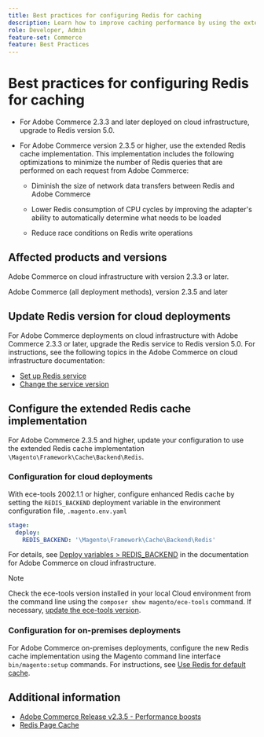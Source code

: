 ```yaml
---
title: Best practices for configuring Redis for caching
description: Learn how to improve caching performance by using the extended Redis cache implementation for Adobe Commerce 2.3.5.
role: Developer, Admin
feature-set: Commerce
feature: Best Practices
---
```


# Best practices for configuring Redis for caching

- For Adobe Commerce 2.3.3 and later deployed on cloud infrastructure, upgrade to Redis version 5.0.

- For Adobe Commerce version 2.3.5 or higher, use the extended Redis cache implementation. This implementation includes the following optimizations to minimize the number of Redis queries that are performed on each request from Adobe Commerce:

    - Diminish the size of network data transfers between Redis and Adobe Commerce

    -  Lower Redis consumption of CPU cycles by improving the adapter's ability to automatically determine what needs to be loaded
    - Reduce race conditions on Redis write operations

## Affected products and versions

Adobe Commerce on cloud infrastructure with version 2.3.3 or later.

Adobe Commerce (all deployment methods), version 2.3.5 and later

## Update Redis version for cloud deployments

For Adobe Commerce deployments on cloud infrastructure with Adobe Commerce 2.3.3 or later, upgrade the Redis service to Redis version 5.0. For instructions, see the following topics in the Adobe Commerce on cloud infrastructure documentation:

- [Set up Redis service](https://devdocs.magento.com/cloud/project/services-redis.html)
- [Change the service version](https://devdocs.magento.com/cloud/project/services.html#change-service-version)

## Configure the extended Redis cache implementation

For Adobe Commerce 2.3.5 and higher, update your configuration to use the extended Redis cache implementation `\Magento\Framework\Cache\Backend\Redis`.

### Configuration for cloud deployments

With ece-tools 2002.1.1 or higher, configure enhanced Redis cache by setting the `REDIS_BACKEND` deployment variable in the environment configuration file, `.magento.env.yaml`

```yaml
stage:
  deploy:
    REDIS_BACKEND: '\Magento\Framework\Cache\Backend\Redis'
```

For details, see [Deploy variables > REDIS_BACKEND](https://devdocs.magento.com/cloud/env/variables-deploy.html#redis_backend) in the documentation for Adobe Commerce on cloud infrastructure.

>[!NOTE]
>
> Check the ece-tools version installed in your local Cloud environment from the command line using the `composer show magento/ece-tools` command. If necessary, [update the ece-tools version](https://devdocs.magento.com/cloud/project/ece-tools-update.html). 


### Configuration for on-premises deployments

For Adobe Commerce on-premises deployments, configure the new Redis cache implementation using the Magento command line interface `bin/magento:setup` commands. For instructions, see [Use Redis for default cache](https://experienceleague.adobe.com/docs/commerce-operations/configuration-guide/cache/redis/redis-pg-cache.html?lang=en#configure-redis-page-caching).


## Additional information

* [Adobe Commerce Release v2.3.5 - Performance boosts](https://devdocs.magento.com/guides/v2.3/release-notes/release-notes-2-3-5-commerce.html#performance-boosts)
* [Redis Page Cache](https://devdocs.magento.com/guides/v2.3/config-guide/redis/redis-pg-cache.html)

